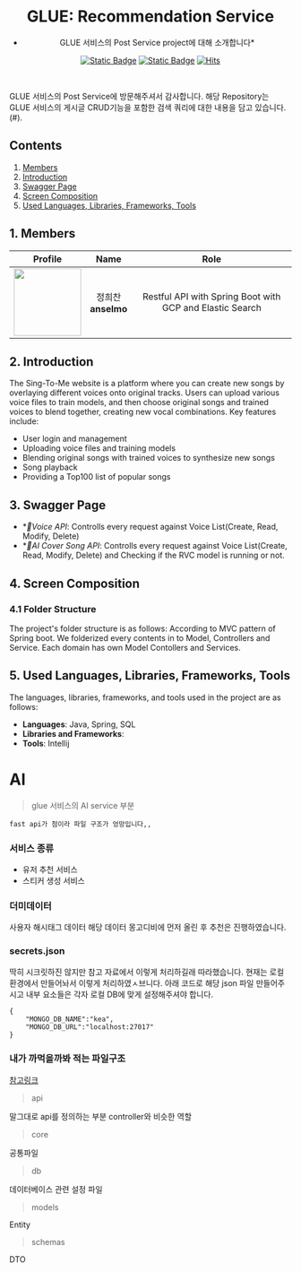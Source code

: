 <div align="center">

# GLUE: Recommendation Service

* GLUE 서비스의 Post Service project에 대해 소개합니다*

[![Static Badge](https://img.shields.io/badge/language-english-red)](./README.md) [![Static Badge](https://img.shields.io/badge/language-korean-blue)](./README-KR.md) [![Hits](https://hits.seeyoufarm.com/api/count/incr/badge.svg?url=https%3A%2F%2Fgithub.com%2FSinging-voice-conversion%2Fsingtome-model&count_bg=%23E3E30F&title_bg=%23555555&icon=&icon_color=%23E7E7E7&title=hits&edge_flat=false)](https://hits.seeyoufarm.com)

</div>

<br>

GLUE 서비스의 Post Service에 방문해주셔서 감사합니다. 해당 Repository는 GLUE 서비스의 게시글 CRUD기능을 포함한 검색 쿼리에 대한 내용을 담고 있습니다. 
(#). 
<br>

<div align="center">

</div>

## Contents
1. [Members](#1-members)
2. [Introduction](#2-introduction)
3. [Swagger Page](#3-screen-planning-figma)
4. [Screen Composition](#4-screen-composition)
5. [Used Languages, Libraries, Frameworks, Tools](#5-used-languages-libraries-frameworks-tools)

## 1. Members
| Profile | Name | Role |
| :---: | :---: | :---: |
| <a href="https://github.com/anselmo228"><img src="https://avatars.githubusercontent.com/u/24919880?v=4" height="120px"></a> | 정희찬 <br> **anselmo**| Restful API with Spring Boot with GCP and Elastic Search|

## **2. Introduction**

The Sing-To-Me website is a platform where you can create new songs by overlaying different voices onto original tracks. Users can upload various voice files to train models, and then choose original songs and trained voices to blend together, creating new vocal combinations. Key features include:

- User login and management
- Uploading voice files and training models
- Blending original songs with trained voices to synthesize new songs
- Song playback
- Providing a Top100 list of popular songs

## **3. Swagger Page**

- **Voice API*: Controlls every request against Voice List(Create, Read, Modify, Delete)
- **AI Cover Song API*: Controlls every request against Voice List(Create, Read, Modify, Delete) and Checking if the RVC model is running or not.


## **4. Screen Composition**

### **4.1 Folder Structure**

The project's folder structure is as follows:
According to MVC pattern of Spring boot. We folderized every contents in to Model, Controllers and Service.
Each domain has own Model Contollers and Services.

## **5. Used Languages, Libraries, Frameworks, Tools**

The languages, libraries, frameworks, and tools used in the project are as follows:

- **Languages**: Java, Spring, SQL 
- **Libraries and Frameworks**: 
- **Tools**: Intellij


# AI

> glue 서비스의 AI service 부분

```
fast api가 첨이라 파일 구조가 엉망입니다,,
```

### 서비스 종류
- 유저 추천 서비스
- 스티커 생성 서비스

### 더미데이터
사용자 해시태그 데이터
해당 데이터 몽고디비에 먼저 올린 후 추천은 진행하였습니다.

### secrets.json
딱히 시크릿하진 않지만 참고 자료에서 이렇게 처리하길래 따라했습니다.
현재는 로컬 환경에서 만들어놔서 이렇게 처리하였ㅅ브니다.
아래 코드로 해당 json 파일 만들어주시고 내부 요소들은 각자 로컬 DB에 맞게 설정해주셔야 합니다.
```
{
    "MONGO_DB_NAME":"kea",
    "MONGO_DB_URL":"localhost:27017"
}
```

### 내가 까먹을까봐 적는 파일구조
[참고링크](https://taptorestart.tistory.com/entry/FastAPI-디렉터리-구조를-어떻게-하는-게-좋을까)

> api

말그대로 api를 정의하는 부분
controller와 비슷한 역할

> core

공통파일

> db

데이터베이스 관련 설정 파일

> models

Entity

> schemas

DTO

